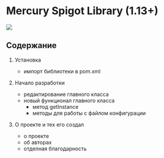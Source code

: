 # Mercury Spigot Library (1.13+)

![](https://ledev.ru/files/github/MercuryPOSTER.png)

## Содержание

1. Установка
   - импорт библиотеки в pom.xml

2. Начало разработки
   - редактирование главного класса
   - новый функционал главного класса
     - метод getInstance
     - методы для работы с файлом конфигурации

4. О проекте и тех его создал 
   - о проекте
   - об авторах
   - отделная благодарность
